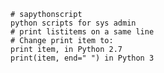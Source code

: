     # sapythonscript
    python scripts for sys admin
    # print listitems on a same line
    # Change print item to:
    print item, in Python 2.7
    print(item, end=" ") in Python 3
